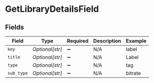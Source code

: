 # GetLibraryDetailsField


## Fields

| Field              | Type               | Required           | Description        | Example            |
| ------------------ | ------------------ | ------------------ | ------------------ | ------------------ |
| `key`              | *Optional[str]*    | :heavy_minus_sign: | N/A                | label              |
| `title`            | *Optional[str]*    | :heavy_minus_sign: | N/A                | Label              |
| `type`             | *Optional[str]*    | :heavy_minus_sign: | N/A                | tag                |
| `sub_type`         | *Optional[str]*    | :heavy_minus_sign: | N/A                | bitrate            |